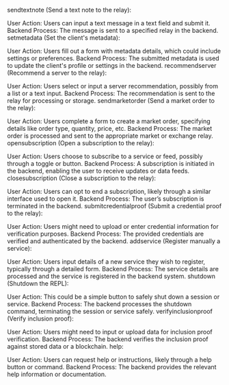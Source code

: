 sendtextnote (Send a text note to the relay):

User Action: Users can input a text message in a text field and submit it.
Backend Process: The message is sent to a specified relay in the backend.
setmetadata (Set the client's metadata):

User Action: Users fill out a form with metadata details, which could include settings or preferences.
Backend Process: The submitted metadata is used to update the client's profile or settings in the backend.
recommendserver (Recommend a server to the relay):

User Action: Users select or input a server recommendation, possibly from a list or a text input.
Backend Process: The recommendation is sent to the relay for processing or storage.
sendmarketorder (Send a market order to the relay):

User Action: Users complete a form to create a market order, specifying details like order type, quantity, price, etc.
Backend Process: The market order is processed and sent to the appropriate market or exchange relay.
opensubscription (Open a subscription to the relay):

User Action: Users choose to subscribe to a service or feed, possibly through a toggle or button.
Backend Process: A subscription is initiated in the backend, enabling the user to receive updates or data feeds.
closesubscription (Close a subscription to the relay):

User Action: Users can opt to end a subscription, likely through a similar interface used to open it.
Backend Process: The user’s subscription is terminated in the backend.
submitcredentialproof (Submit a credential proof to the relay):

User Action: Users might need to upload or enter credential information for verification purposes.
Backend Process: The provided credentials are verified and authenticated by the backend.
addservice (Register manually a service):

User Action: Users input details of a new service they wish to register, typically through a detailed form.
Backend Process: The service details are processed and the service is registered in the backend system.
shutdown (Shutdown the REPL):

User Action: This could be a simple button to safely shut down a session or service.
Backend Process: The backend processes the shutdown command, terminating the session or service safely.
verifyinclusionproof (Verify inclusion proof):

User Action: Users might need to input or upload data for inclusion proof verification.
Backend Process: The backend verifies the inclusion proof against stored data or a blockchain.
help:

User Action: Users can request help or instructions, likely through a help button or command.
Backend Process: The backend provides the relevant help information or documentation.
